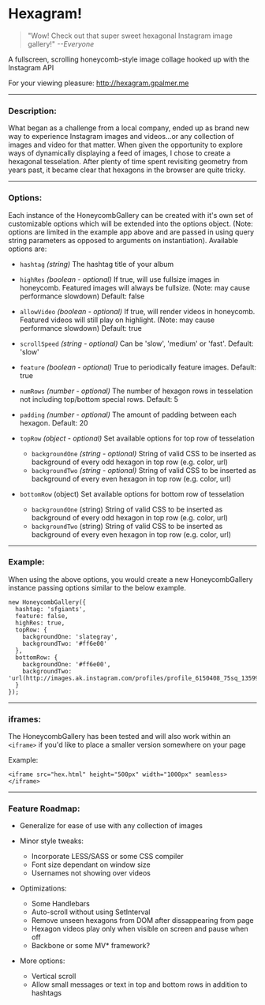 Hexagram!
============

>"Wow! Check out that super sweet hexagonal Instagram image gallery!" <cite>--Everyone</cite>

A fullscreen, scrolling honeycomb-style image collage hooked up with the Instagram API

For your viewing pleasure:
<a href="http://hexagram.gpalmer.me" target="_blank">http://hexagram.gpalmer.me</a>

---
### Description:
What began as a challenge from a local company, ended up as brand new way to experience Instagram images and videos...or any collection of images and video for that matter. When given the opportunity to explore ways of dynamically displaying a feed of images, I chose to create a hexagonal tesselation. After plenty of time spent revisiting geometry from years past, it became clear that hexagons in the browser are quite tricky.


---
### Options:
Each instance of the HoneycombGallery can be created with it's own set of customizable options which will be extended into the options object. (Note: options are limited in the example app above and are passed in using query string parameters as opposed to arguments on instantiation). Available options are:

- `hashtag` *(string)* The hashtag title of your album

- `highRes` *(boolean - optional)* If true, will use fullsize images in honeycomb. Featured images will always be fullsize. (Note: may cause performance slowdown) Default: false

- `allowVideo` *(boolean - optional)* If true, will render videos in honeycomb. Featured videos will still play on highlight. (Note: may cause performance slowdown) Default: true

- `scrollSpeed` *(string - optional)* Can be 'slow', 'medium' or 'fast'. Default: 'slow'

- `feature` *(boolean - optional)* True to periodically feature images. Default: true

- `numRows` *(number - optional)* The number of hexagon rows in tesselation not including top/bottom special rows. Default: 5

- `padding` *(number - optional)* The amount of padding between each hexagon. Default: 20

- `topRow` *(object - optional)* Set available options for top row of tesselation
  - `backgroundOne` *(string - optional)* String of valid CSS to be inserted as background of every odd hexagon in top row (e.g. color, url)
  - `backgroundTwo` *(string - optional)* String of valid CSS to be inserted as background of every even hexagon in top row (e.g. color, url)

- `bottomRow` (object) Set available options for bottom row of tesselation
  - `backgroundOne` (string) String of valid CSS to be inserted as background of every odd hexagon in top row (e.g. color, url)
  - `backgroundTwo` (string) String of valid CSS to be inserted as background of every even hexagon in top row (e.g. color, url)

---
### Example:
When using the above options, you would create a new HoneycombGallery instance passing options similar to the below example.

    new HoneycombGallery({
      hashtag: 'sfgiants',
      feature: false,
      highRes: true,
      topRow: {
        backgroundOne: 'slategray',
        backgroundTwo: '#ff6e00'
      },
      bottomRow: {
        backgroundOne: '#ff6e00',
        backgroundTwo: 'url(http://images.ak.instagram.com/profiles/profile_6150408_75sq_1359997984.jpg)',
      }
    });

---
### iframes:

The HoneycombGallery has been tested and will also work within an `<iframe>` if you'd like to place a smaller version somewhere on your page

Example:

    <iframe src="hex.html" height="500px" width="1000px" seamless></iframe>

---
### Feature Roadmap:

- Generalize for ease of use with any collection of images

- Minor style tweaks:
  - Incorporate LESS/SASS or some CSS compiler
  - Font size dependant on window size
  - Usernames not showing over videos

- Optimizations:
  - Some Handlebars
  - Auto-scroll without using SetInterval
  - Remove unseen hexagons from DOM after dissappearing from page
  - Hexagon videos play only when visible on screen and pause when off
  - Backbone or some MV* framework?

- More options:
  - Vertical scroll
  - Allow small messages or text in top and bottom rows in addition to hashtags
